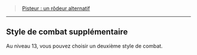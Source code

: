 ﻿---
!GenericItem
Id: ranger_pisteur_hd.md#style-de-combat-supplémentaire
ParentLink: ranger_pisteur_hd.md#pisteur--un-rôdeur-alternatif
Name: Style de combat supplémentaire
ParentName: 'Pisteur : un rôdeur alternatif'
NameLevel: 2
Attributes: {}
---
> [Pisteur : un rôdeur alternatif](hd_ranger_pisteur.md)

---

## Style de combat supplémentaire

Au niveau 13, vous pouvez choisir un deuxième style de combat.

